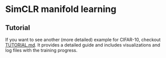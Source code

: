 # SimCLR manifold learning


## Tutorial

If you want to see another (more detailed) example for CIFAR-10, checkout [TUTORIAL.md](link). It provides a detailed guide and includes visualizations and log files with the training progress.
